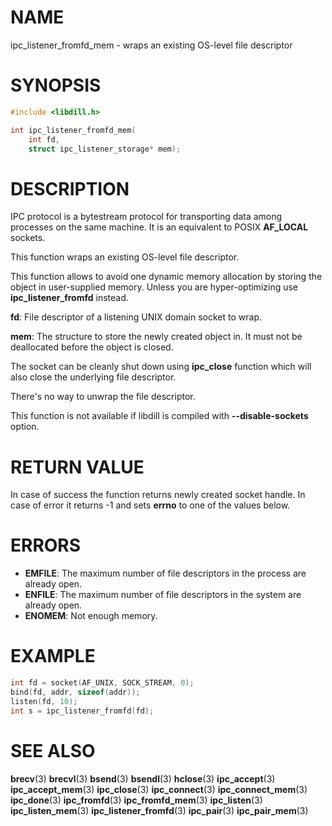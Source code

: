 # NAME

 ipc_listener_fromfd_mem - wraps an existing OS-level file descriptor

# SYNOPSIS

```c
#include <libdill.h>

int ipc_listener_fromfd_mem(
    int fd,
    struct ipc_listener_storage* mem);
```

# DESCRIPTION

 IPC  protocol is a bytestream protocol for transporting data among processes on the same machine.  It is an equivalent to POSIX **AF_LOCAL** sockets.

 This function wraps an existing OS-level file descriptor.

 This function allows to avoid one dynamic memory allocation by storing the object in user-supplied memory. Unless you are hyper-optimizing use **ipc_listener_fromfd** instead.

 **fd**: File descriptor of a listening UNIX domain socket to wrap.

 **mem**: The structure to store the newly created object in. It must not be deallocated before the object is closed.

 The socket can be cleanly shut down using **ipc_close** function which will also close the underlying file descriptor.

 There's no way to unwrap the file descriptor.

 This function is not available if libdill is compiled with **--disable-sockets** option.

# RETURN VALUE

 In case of success the function returns newly created socket handle. In case of error it returns -1 and sets **errno** to one of the values below.

# ERRORS

* **EMFILE**: The maximum number of file descriptors in the process are already open.
* **ENFILE**: The maximum number of file descriptors in the system are already open.
* **ENOMEM**: Not enough memory.

# EXAMPLE

```c
int fd = socket(AF_UNIX, SOCK_STREAM, 0);
bind(fd, addr, sizeof(addr));
listen(fd, 10);
int s = ipc_listener_fromfd(fd);
```

# SEE ALSO

 **brecv**(3) **brecvl**(3) **bsend**(3) **bsendl**(3) **hclose**(3) **ipc_accept**(3) **ipc_accept_mem**(3) **ipc_close**(3) **ipc_connect**(3) **ipc_connect_mem**(3) **ipc_done**(3) **ipc_fromfd**(3) **ipc_fromfd_mem**(3) **ipc_listen**(3) **ipc_listen_mem**(3) **ipc_listener_fromfd**(3) **ipc_pair**(3) **ipc_pair_mem**(3) 


